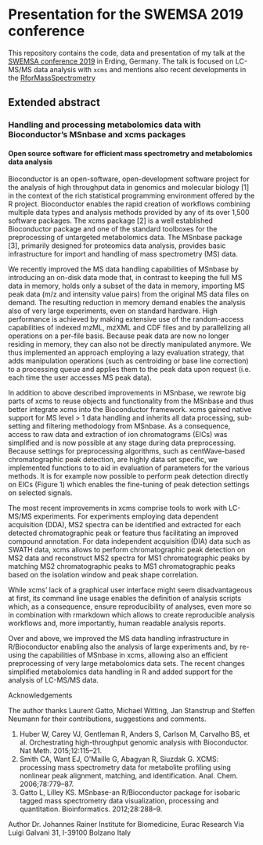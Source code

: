 # Presentation for the SWEMSA 2019 conference

This repository contains the code, data and presentation of my talk at the
[SWEMSA conference 2019](https://swemsa.eu) in Erding, Germany. The talk is
focused on LC-MS/MS data analysis with `xcms` and mentions also recent
developments in the [RforMassSpectrometry](https://rformassspectrometry.org)

## Extended abstract

### Handling and processing metabolomics data with Bioconductor’s MSnbase and xcms packages

#### Open source software for efficient mass spectrometry and metabolomics data analysis


Bioconductor is an open-software, open-development software project for the
analysis of high throughput data in genomics and molecular biology [1] in the
context of the rich statistical programming environment offered by the R
project. Bioconductor enables the rapid creation of workflows combining multiple
data types and analysis methods provided by any of its over 1,500 software
packages. The xcms package [2] is a well established Bioconductor package and
one of the standard toolboxes for the preprocessing of untargeted metabolomics
data. The MSnbase package [3], primarily designed for proteomics data analysis,
provides basic infrastructure for import and handling of mass spectrometry (MS)
data.

We recently improved the MS data handling capabilities of MSnbase by introducing
an on-disk data mode that, in contrast to keeping the full MS data in memory,
holds only a subset of the data in memory, importing MS peak data (m/z and
intensity value pairs) from the original MS data files on demand. The resulting
reduction in memory demand enables the analysis also of very large experiments,
even on standard hardware. High performance is achieved by making extensive use
of the random-access capabilities of indexed mzML, mzXML and CDF files and by
parallelizing all operations on a per-file basis. Because peak data are now no
longer residing in memory, they can also not be directly manipulated anymore. We
thus implemented an approach employing a lazy evaluation strategy, that adds
manipulation operations (such as centroiding or base line correction) to a
processing queue and applies them to the peak data upon request (i.e. each time
the user accesses MS peak data).

In addition to above described improvements in MSnbase, we rewrote big parts of
xcms to reuse objects and functionality from the MSnbase and thus better
integrate xcms into the Bioconductor framework. xcms gained native support for
MS level > 1 data handling and inherits all data processing, sub-setting and
filtering methodology from MSnbase. As a consequence, access to raw data and
extraction of ion chromatograms (EICs) was simplified and is now possible at any
stage during data preprocessing. Because settings for preprocessing algorithms,
such as centWave-based chromatographic peak detection, are highly data set
specific, we implemented functions to to aid in evaluation of parameters for the
various methods. It is for example now possible to perform peak detection
directly on EICs (Figure 1) which enables the fine-tuning of peak detection
settings on selected signals.

The most recent improvements in xcms comprise tools to work with LC-MS/MS
experiments. For experiments employing data dependent acquisition (DDA), MS2
spectra can be identified and extracted for each detected chromatographic peak
or feature thus facilitating an improved compound annotation. For data
independent acquisition (DIA) data such as SWATH data, xcms allows to perform
chromatographic peak detection on MS2 data and reconstruct MS2 spectra for MS1
chromatographic peaks by matching MS2 chromatographic peaks to MS1
chromatographic peaks based on the isolation window and peak shape correlation.

While xcms’ lack of a graphical user interface might seem disadvantageous at
first, its command line usage enables the definition of analysis scripts which,
as a consequence, ensure reproducibility of analyses, even more so in
combination with rmarkdown which allows to create reproducible analysis
workflows and, more importantly, human readable analysis reports.

Over and above, we improved the MS data handling infrastructure in
R/Bioconductor enabling also the analysis of large experiments and, by re-using
the capabilities of MSnbase in xcms, allowing also an efficient preprocessing of
very large metabolomics data sets. The recent changes simplified metabolomics
data handling in R and added support for the analysis of LC-MS/MS data.


Acknowledgements

The author thanks Laurent Gatto, Michael Witting, Jan Stanstrup and Steffen
Neumann for their contributions, suggestions and comments.


1. Huber W, Carey VJ, Gentleman R, Anders S, Carlson M, Carvalho BS, et
   al. Orchestrating high-throughput genomic analysis with Bioconductor. Nat
   Meth. 2015;12:115–21.
2. Smith CA, Want EJ, O'Maille G, Abagyan R, Siuzdak G. XCMS: processing mass
   spectrometry data for metabolite profiling using nonlinear peak alignment,
   matching, and identification. Anal. Chem. 2006;78:779–87.
3. Gatto L, Lilley KS. MSnbase-an R/Bioconductor package for isobaric tagged
   mass spectrometry data visualization, processing and
   quantitation. Bioinformatics. 2012;28:288–9.

Author
Dr. Johannes Rainer
Institute for Biomedicine, Eurac Research
Via Luigi Galvani 31, I-39100 Bolzano Italy

 


